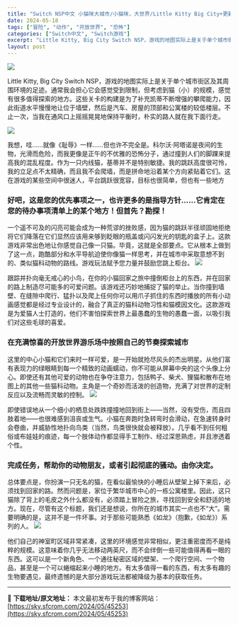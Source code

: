```yaml
---
title: "Switch NSP中文 小猫咪大城市/小猫咪，大世界/Little Kitty Big City+更新1.24.4.10_3386 1.3G"
date: 2024-05-18
tags: ["冒险", "动作", "开放世界", "恐怖"]
categories: ["Switch中文", "Switch游戏"]
excerpt: "Little Kitty, Big City Switch NSP，游戏的地图实际上是关于单个城市街区及其周围环境的足迹。通常我会担心它会感觉受到限制，但考虑到猫（小）的规模，感觉有很多值得探索的地方。这些关卡的构建是为了补充凯蒂不断增强的攀爬能力，因此街道水平慢慢地让位于墙壁，然后是汽车、房屋的顶&hellip;"
layout: post
---
```


<img class="aligncenter" src="https://sky.sfcrom.com/wp-content/uploads/2024/05/20240518183016-33087.jpeg" />

Little Kitty, Big City Switch NSP，游戏的地图实际上是关于单个城市街区及其周围环境的足迹。通常我会担心它会感觉受到限制，但考虑到猫（小）的规模，感觉有很多值得探索的地方。这些关卡的构建是为了补充凯蒂不断增强的攀爬能力，因此街道水平慢慢地让位于墙壁，然后是汽车、房屋的顶部和公寓楼的较低楼层。不止一次，当我在通风口上摇摇晃晃地保持平衡时，朴实的路人就在我下面行走。

<img src="https://sky.sfcrom.com/wp-content/uploads/2024/05/20240518183019-e4ab4.jpeg" />

我想，哇……就像《耻辱》一样……但也许不完全是。科尔沃·阿塔诺是夜间的生物，光滑而危险，而我更像是正午的不优雅的恐怖分子，通过撞到人们的脚踝来提高我的混乱程度。作为一只内线猫，基蒂并不是特别敏捷。我的跳跃高度很可怜，我的立足点不太精确，而且我不会爬墙，而是拼命地沿着某个方向紧贴着它们。这在游戏的某些空间中很迷人，平台跳跃很宽容，目标也很简单，但也有一些地方
<h3>好吧，这是您的优先事项之一，也许更多的是指导方针……它肯定在您的待办事项清单上的某个地方！但首先？勘探！</h3>
一个遥不可及的闪亮可能会成为一种荒谬的挫败感，因为猫的跳跃半径顽固地拒绝将它们降落在它们显然应该用来够到眨眼的瓶盖或闪闪发光的钥匙的盒子上。这款游戏非常出色地让你感觉自己像一只猫。毕竟，这就是全部要点。它从根本上做到了这一点，跑酷部分和水平导航迫使你像猫一样思考，并在城市中采取意想不到的、类似猫科动物的路线。游戏玩法赋予您力量并鼓励您跳上柜台。

<img src="https://sky.sfcrom.com/wp-content/uploads/2024/05/20240518183019-5fecb.jpeg" />

跟踪并扑向毫无戒心的小鸟，在你的小猫回家之旅中撞倒柜台上的东西，并在回家的路上制造尽可能多的可爱问题。该游戏还巧妙地捕捉了猫的举止。当你撞到墙壁、在缝隙中爬行、猛扑以及爬上任何你可以用爪子抓住的东西时播放的所有小动画感觉都是经过专业设计的，融合了真正的猫科动物习性和猫模因文化。这款游戏是为爱猫人士打造的，他们不害怕探索世界上最愚蠢的生物的愚蠢一面，以吸引我们对这些毛球的喜爱。
<h3>在充满惊喜的开放世界游乐场中按照自己的节奏探索城市</h3>
这里的中心小猫和它们来时一样可爱，是一开始就抢尽风头的杰出明星。从他们富有表现力的绿眼睛到每一个精致的动画蠕动，你不可能从屏幕中央的这个头像上分心。即使还有其他可爱的动物也在争夺注意力，包括鸭子、柴犬、狸猫和散布在地图上的其他一些猫科动物。主角是一个奇妙而活泼的创造物，充满了对世界的定制反应以及流畅而灵敏的控制。

<img src="https://sky.sfcrom.com/wp-content/uploads/2024/05/20240518183020-7044b.jpeg" />

即使错误地从一个细小的栖息处跌跌撞撞地回到街上——当然，没有受伤，而且四肢着地——也很难感到沮丧或生气。小猫在奔跑时急转弯时会滑动，在急速转身时会卷曲，并威胁性地扑向鸟类（当然，鸟类很快就会被释放）。几乎看不到任何粗俗或布娃娃的痕迹，每一个肢体动作都显得手工制作、经过深思熟虑，并且渗透着个性。
<h3>完成任务，帮助你的动物朋友，或者引起彻底的骚动。由你决定。</h3>
总体要点是，你扮演一只无名的猫，在看似最愉快的小睡后从壁架上掉下来后，必须找到回家的路。然而问题是，家位于繁华城市中心的一栋公寓楼里。因此，这只猫除了背上的毛皮之外什么都没有，必须踏上冒险之旅，寻找回到安全和舒适的地方。现在，尽管有这个标题，我们还是想说，你所在的城市其实一点也不“大”。需要明确的是，这并不是一件坏事。对于那些可能熟悉《如龙》（抱歉，《如龙》）系列的人。

<img src="https://sky.sfcrom.com/wp-content/uploads/2024/05/20240518183021-b0ea2.jpeg" />

他们自己的神室町区域非常紧凑，这里的环境感觉非常相似，更注重密度而不是纯粹的规模。这意味着你几乎无法移动两英尺，而不会绊倒一些可能值得再看一眼的东西。这可以是一个新角色、一个通往秘密区域的壁架、一个爬行空间、一个物品，甚至是一个可以蜷缩起来小睡的地方。有太多值得一看的东西，有太多有趣的生物要遇见，最终遗憾的是大部分游戏玩法都被降级为基本的获取任务。

---
📖 **下载地址/原文地址：** 本文最初发布于我的博客网站：[https://sky.sfcrom.com/2024/05/45253](https://sky.sfcrom.com/2024/05/45253)
